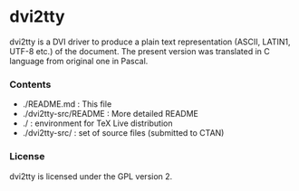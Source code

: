 dvi2tty
=======

dvi2tty is a DVI driver to produce a plain text representation (ASCII, LATIN1, UTF-8 etc.) of the document.
The present version was translated in C language from original one in Pascal.


### Contents

* ./README.md          : This file
* ./dvi2tty-src/README : More detailed README
* ./                   : environment for TeX Live distribution
* ./dvi2tty-src/       : set of source files (submitted to CTAN)


### License

dvi2tty is licensed under the GPL version 2.
